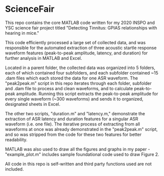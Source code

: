 # ScienceFair
This repo contains the core MATLAB code written for my 2020 INSPO and YSC science fair project titled "Detecting Tinnitus: GPIAS relationships with hearing in mice."

This code efficiently processed a large set of collected data, and was responsible for the automated extraction of three acoustic startle response waveform features (peak-to-peak amplitude, latency, and duration) for further analysis in MATLAB and Excel.

Located in a parent folder, the collected data was organized into 5 folders, each of which contained four subfolders, and each subfolder contained ~15 .dam files which each stored the data for one ASR waveform. The "peak2peak.m" script in this repo iterates through each folder, subfolder and .dam file to process and clean waveforms, and to calculate peak-to-peak amplitude. Running this script extracts the peak-to-peak amplitude for every single waveform (~300 waveforms) and sends it to organized, designated sheets in Excel. 

The other two scripts, "duration.m" and "latency.m," demonstrate the extraction of ASR latency and duration features for a singular ASR waveform (i.e. one file). The iterative process of extracting from all waveforms at once was already demonstrated in the "peak2peak.m" script, and so was stripped from the code for these two features for better readability.

MATLAB was also used to draw all the figures and graphs in my paper - "example_plot.m" includes sample foundational code used to draw Figure 2. 

All code in this repo is self-written and third party functions used are not included. 




